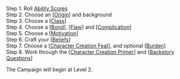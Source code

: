 
Step 1. Roll [Ability Scores](https://skroxiousdm.github.io/SkroxiousDM/1.%20Start%20Here/Ability%20Scores) <br>
Step 2. Choose an [[Origin](https://skroxiousdm.github.io/SkroxiousDM/2.%20Origins/Origin.md)] and background<br>
Step 3. Choose a [[Class](https://skroxiousdm.github.io/SkroxiousDM/3.Classes/Class)]<br>
Step 4. Choose a [[Bond](https://skroxiousdm.github.io/SkroxiousDM/1.%20Start%20Here/Bond)], [[Flaw](https://skroxiousdm.github.io/SkroxiousDM/1.%20Start%20Here/Flaw)] and [[Complication](https://skroxiousdm.github.io/SkroxiousDM/1.%20Start%20Here/Complication)]<br>
Step 5. Choose a [[Motivation](https://skroxiousdm.github.io/SkroxiousDM/1.%20Start%20Here/Motivation)]<br>
Step 6. Craft your [[Beliefs](https://skroxiousdm.github.io/SkroxiousDM/1.%20Start%20Here/Beliefs)]<br>
Step 7. Choose a [[Character Creation Feat](https://skroxiousdm.github.io/SkroxiousDM/1.%20Start%20Here/Ability%20Scores)], and optional [[Burden](https://skroxiousdm.github.io/SkroxiousDM/1.%20Start%20Here/Ability%20Scores)]<br>
Step 8. Work through the [[Character Creation Primer](https://skroxiousdm.github.io/SkroxiousDM/1.%20Start%20Here/Character%20Creation%20Primer)] and [[Backstory Questions](https://skroxiousdm.github.io/SkroxiousDM/1.%20Start%20Here/Backstory%20Questions)]<br>

The Campaign will begin at Level 2.
